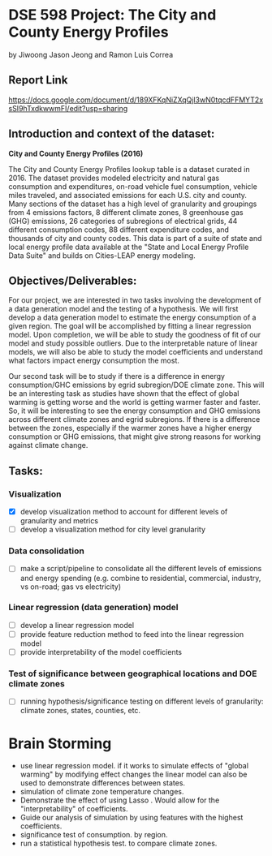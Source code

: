 # DSE 598 Project: The City and County Energy Profiles
by Jiwoong Jason Jeong and Ramon Luis Correa

## Report Link
https://docs.google.com/document/d/189XFKqNiZXqQjl3wN0tqcdFFMYT2xsSI9hTxdkwwmFI/edit?usp=sharing

## Introduction and context of the dataset:
**City and County Energy Profiles (2016)**

The City and County Energy Profiles lookup table is a dataset curated in 2016. The dataset provides modeled electricity and natural gas consumption and expenditures, on-road vehicle fuel consumption, vehicle miles traveled, and associated emissions for each U.S. city and county. Many sections of the dataset has a high level of granularity and groupings from 4 emissions factors, 8 different climate zones, 8 greenhouse gas (GHG) emissions, 26 categories of subregions of electrical grids, 44 different consumption codes, 88 different expenditure codes, and thousands of city and county codes. This data is part of a suite of state and local energy profile data available at the "State and Local Energy Profile Data Suite" and builds on Cities-LEAP energy modeling.

## Objectives/Deliverables:
For our project, we are interested in two tasks involving the development of a data generation model and the testing of a hypothesis. We will first develop a data generation model to estimate the energy consumption of a given region. The goal will be accomplished by fitting a linear regression model. Upon completion, we will be able to study the goodness of fit of our model and study possible outliers. Due to the interpretable nature of linear models, we will also be able to study the model coefficients and understand what factors impact energy consumption the most. 

Our second task will be to study if there is a difference in energy consumption/GHC emissions by egrid subregion/DOE climate zone. This will be an interesting task as studies have shown that the effect of global warming is getting worse and the world is getting warmer faster and faster. So, it will be interesting to see the energy consumption and GHG emissions across different climate zones and egrid subregions. If there is a difference between the zones, especially if the warmer zones have a higher energy consumption or GHG emissions, that might give strong reasons for working against climate change.

## Tasks:
### Visualization
* [x] develop visualization method to account for different levels of granularity and metrics
* [ ] develop a visualization method for city level granularity

### Data consolidation
* [ ] make a script/pipeline to consolidate all the different levels of emissions and energy spending (e.g. combine to residential, commercial, industry, vs on-road; gas vs electricity)

### Linear regression (data generation) model
* [ ] develop a linear regression model
* [ ] provide feature reduction method to feed into the linear regression model
* [ ] provide interpretability of the model coefficients

### Test of significance between geographical locations and DOE climate zones
* [ ] running hypothesis/significance testing on different levels of granularity: climate zones, states, counties, etc.

# Brain Storming

- use linear regression model. if it works to simulate effects of "global warming" by modifying effect changes the linear model can also be used to demonstrate differences between states.
- simulation of climate zone temperature changes.
- Demonstrate the effect of using Lasso . Would allow for the "interpretability" of coefficients.
- Guide our analysis of simulation by using features with the highest coefficients.
- significance test of  consumption.  by region.
- run a statistical hypothesis test.  to  compare climate zones. 
